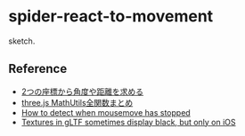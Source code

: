 # spider-react-to-movement
sketch.

## Reference
- [2つの座標から角度や距離を求める](https://qiita.com/arthur87/items/23d3c896dafbc8223fd5)
- [three.js MathUtils全関数まとめ](https://zenn.dev/ajitama_tkd/articles/fbc7bc6066bfbe)
- [How to detect when mousemove has stopped](https://stackoverflow.com/questions/15066849/how-to-detect-when-mousemove-has-stopped)
- [Textures in gLTF sometimes display black, but only on iOS](https://discourse.threejs.org/t/textures-in-gltf-sometimes-display-black-but-only-on-ios/30520)
